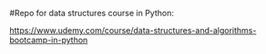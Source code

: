 #Repo for data structures course in Python:

https://www.udemy.com/course/data-structures-and-algorithms-bootcamp-in-python
